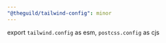 ```yaml
---
"@theguild/tailwind-config": minor
---
```


export `tailwind.config` as esm, `postcss.config` as cjs

